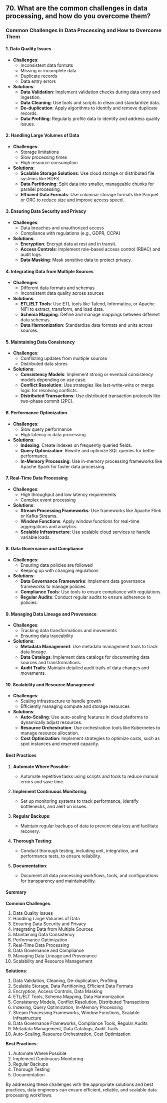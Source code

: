 ## 70. What are the common challenges in data processing, and how do you overcome them?


### Common Challenges in Data Processing and How to Overcome Them

#### 1. Data Quality Issues
   - **Challenges**:
     - Inconsistent data formats
     - Missing or incomplete data
     - Duplicate records
     - Data entry errors
   - **Solutions**:
     - **Data Validation**: Implement validation checks during data entry and ingestion.
     - **Data Cleaning**: Use tools and scripts to clean and standardize data.
     - **De-duplication**: Apply algorithms to identify and remove duplicate records.
     - **Data Profiling**: Regularly profile data to identify and address quality issues.

#### 2. Handling Large Volumes of Data
   - **Challenges**:
     - Storage limitations
     - Slow processing times
     - High resource consumption
   - **Solutions**:
     - **Scalable Storage Solutions**: Use cloud storage or distributed file systems like HDFS.
     - **Data Partitioning**: Split data into smaller, manageable chunks for parallel processing.
     - **Efficient Data Formats**: Use columnar storage formats like Parquet or ORC to reduce size and improve access speed.

#### 3. Ensuring Data Security and Privacy
   - **Challenges**:
     - Data breaches and unauthorized access
     - Compliance with regulations (e.g., GDPR, CCPA)
   - **Solutions**:
     - **Encryption**: Encrypt data at rest and in transit.
     - **Access Controls**: Implement role-based access control (RBAC) and audit logs.
     - **Data Masking**: Mask sensitive data to protect privacy.

#### 4. Integrating Data from Multiple Sources
   - **Challenges**:
     - Different data formats and schemas
     - Inconsistent data quality across sources
   - **Solutions**:
     - **ETL/ELT Tools**: Use ETL tools like Talend, Informatica, or Apache NiFi to extract, transform, and load data.
     - **Schema Mapping**: Define and manage mappings between different data schemas.
     - **Data Harmonization**: Standardize data formats and units across sources.

#### 5. Maintaining Data Consistency
   - **Challenges**:
     - Conflicting updates from multiple sources
     - Distributed data stores
   - **Solutions**:
     - **Consistency Models**: Implement strong or eventual consistency models depending on use case.
     - **Conflict Resolution**: Use strategies like last-write-wins or merge logic for resolving conflicts.
     - **Distributed Transactions**: Use distributed transaction protocols like two-phase commit (2PC).

#### 6. Performance Optimization
   - **Challenges**:
     - Slow query performance
     - High latency in data processing
   - **Solutions**:
     - **Indexing**: Create indexes on frequently queried fields.
     - **Query Optimization**: Rewrite and optimize SQL queries for better performance.
     - **In-Memory Processing**: Use in-memory processing frameworks like Apache Spark for faster data processing.

#### 7. Real-Time Data Processing
   - **Challenges**:
     - High throughput and low latency requirements
     - Complex event processing
   - **Solutions**:
     - **Stream Processing Frameworks**: Use frameworks like Apache Flink or Kafka Streams.
     - **Window Functions**: Apply window functions for real-time aggregations and analytics.
     - **Scalable Infrastructure**: Use scalable cloud services to handle variable loads.

#### 8. Data Governance and Compliance
   - **Challenges**:
     - Ensuring data policies are followed
     - Keeping up with changing regulations
   - **Solutions**:
     - **Data Governance Frameworks**: Implement data governance frameworks to manage policies.
     - **Compliance Tools**: Use tools to ensure compliance with regulations.
     - **Regular Audits**: Conduct regular audits to ensure adherence to policies.

#### 9. Managing Data Lineage and Provenance
   - **Challenges**:
     - Tracking data transformations and movements
     - Ensuring data traceability
   - **Solutions**:
     - **Metadata Management**: Use metadata management tools to track data lineage.
     - **Data Catalogs**: Implement data catalogs for documenting data sources and transformations.
     - **Audit Trails**: Maintain detailed audit trails of data changes and movements.

#### 10. Scalability and Resource Management
   - **Challenges**:
     - Scaling infrastructure to handle growth
     - Efficiently managing compute and storage resources
   - **Solutions**:
     - **Auto-Scaling**: Use auto-scaling features in cloud platforms to dynamically adjust resources.
     - **Resource Orchestration**: Use orchestration tools like Kubernetes to manage resource allocation.
     - **Cost Optimization**: Implement strategies to optimize costs, such as spot instances and reserved capacity.

#### Best Practices

1. **Automate Where Possible**:
   - Automate repetitive tasks using scripts and tools to reduce manual errors and save time.

2. **Implement Continuous Monitoring**:
   - Set up monitoring systems to track performance, identify bottlenecks, and alert on issues.

3. **Regular Backups**:
   - Maintain regular backups of data to prevent data loss and facilitate recovery.

4. **Thorough Testing**:
   - Conduct thorough testing, including unit, integration, and performance tests, to ensure reliability.

5. **Documentation**:
   - Document all data processing workflows, tools, and configurations for transparency and maintainability.

#### Summary

**Common Challenges**:
1. Data Quality Issues
2. Handling Large Volumes of Data
3. Ensuring Data Security and Privacy
4. Integrating Data from Multiple Sources
5. Maintaining Data Consistency
6. Performance Optimization
7. Real-Time Data Processing
8. Data Governance and Compliance
9. Managing Data Lineage and Provenance
10. Scalability and Resource Management

**Solutions**:
1. Data Validation, Cleaning, De-duplication, Profiling
2. Scalable Storage, Data Partitioning, Efficient Data Formats
3. Encryption, Access Controls, Data Masking
4. ETL/ELT Tools, Schema Mapping, Data Harmonization
5. Consistency Models, Conflict Resolution, Distributed Transactions
6. Indexing, Query Optimization, In-Memory Processing
7. Stream Processing Frameworks, Window Functions, Scalable Infrastructure
8. Data Governance Frameworks, Compliance Tools, Regular Audits
9. Metadata Management, Data Catalogs, Audit Trails
10. Auto-Scaling, Resource Orchestration, Cost Optimization

**Best Practices**:
1. Automate Where Possible
2. Implement Continuous Monitoring
3. Regular Backups
4. Thorough Testing
5. Documentation

By addressing these challenges with the appropriate solutions and best practices, data engineers can ensure efficient, reliable, and scalable data processing workflows.
